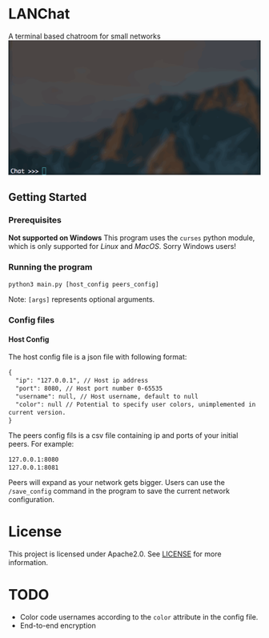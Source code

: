 # LANChat
A terminal based chatroom for small networks
![](https://raw.githubusercontent.com/mokuki082/LANChat/master/screenshots/version1.0.gif)

## Getting Started
### Prerequisites
**Not supported on Windows**
This program uses the `curses` python module, which is only supported for _Linux_ and _MacOS_.
Sorry Windows users!

### Running the program
```
python3 main.py [host_config peers_config]
```
Note: `[args]` represents optional arguments.

### Config files
#### Host Config
The host config file is a json file with following format:
```
{
  "ip": "127.0.0.1", // Host ip address
  "port": 8080, // Host port number 0-65535
  "username": null, // Host username, default to null
  "color": null // Potential to specify user colors, unimplemented in current version.
}
```

The peers config fils is a csv file containing ip and ports of your initial peers.
For example:
```
127.0.0.1:8080
127.0.0.1:8081
```

Peers will expand as your network gets bigger. Users can use the `/save_config` command
in the program to save the current network configuration.

# License
This project is licensed under Apache2.0. See [LICENSE](https://github.com/mokuki082/LANChat/blob/master/LICENSE) for more information.

# TODO
- Color code usernames according to the `color` attribute in the config file.
- End-to-end encryption
